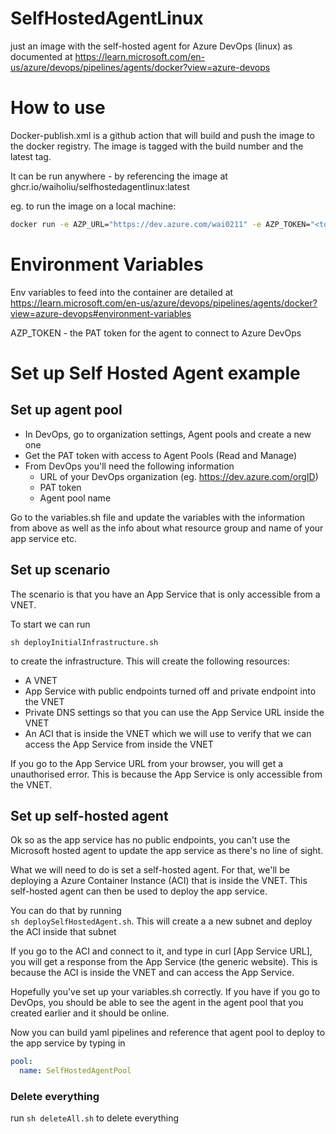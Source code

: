 # SelfHostedAgentLinux

just an image with the self-hosted agent for Azure DevOps (linux) as documented at https://learn.microsoft.com/en-us/azure/devops/pipelines/agents/docker?view=azure-devops



# How to use

Docker-publish.xml is a github action that will build and push the image to the docker registry. The image is tagged with the build number and the latest tag.

It can be run anywhere - by referencing the image at ghcr.io/waiholiu/selfhostedagentlinux:latest

eg. to run the image on a local machine:

```bash
docker run -e AZP_URL="https://dev.azure.com/wai0211" -e AZP_TOKEN="<token>" -e AZP_POOL="TestSelfHosted" -e AZP_AGENT_NAME="Docker Agent - Linux" --name "ghcr-agent-linux" ghcr.io/waiholiu/selfhostedagentlinux:latest

```

# Environment Variables
Env variables to feed into the container are detailed at https://learn.microsoft.com/en-us/azure/devops/pipelines/agents/docker?view=azure-devops#environment-variables

AZP_TOKEN - the PAT token for the agent to connect to Azure DevOps





# Set up Self Hosted Agent example

## Set up agent pool 

- In DevOps, go to organization settings, Agent pools and create a new one
- Get the PAT token with access to Agent Pools (Read and Manage)
- From DevOps you'll need the following information
  - URL of your DevOps organization (eg. https://dev.azure.com/orgID)
  - PAT token
  - Agent pool name

Go to the variables.sh file and update the variables with the information from above as well as the info about what resource group and name of your app service etc.


## Set up scenario

The scenario is that you have an App Service that is only accessible from a VNET. 

To start we can run 
```
sh deployInitialInfrastructure.sh
```
 to create the infrastructure. This will create the following resources:
- A VNET 
- App Service with public endpoints turned off and private endpoint into the VNET
- Private DNS settings so that you can use the App Service URL inside the VNET
- An ACI that is inside the VNET which we will use to verify that we can access the App Service from inside the VNET

If you go to the App Service URL from your browser, you will get a unauthorised error. This is because the App Service is only accessible from the VNET.


## Set up self-hosted agent

Ok so as the app service has no public endpoints, you can't use the Microsoft hosted agent to update the app service as there's no line of sight.

What we will need to do is set a self-hosted agent. For that, we'll be deploying a Azure Container Instance (ACI) that is inside the VNET. This self-hosted agent can then be used to deploy the app service.

You can do that by running  
```sh deploySelfHostedAgent.sh```. This will create a a new subnet and deploy the ACI inside that subnet

If you go to the ACI and connect to it, and type in curl [App Service URL], you will get a response from the App Service (the generic website). This is because the ACI is inside the VNET and can access the App Service.

Hopefully you've set up your variables.sh correctly. If you have if you go to DevOps, you should be able to see the agent in the agent pool that you created earlier and it should be online.

Now you can build yaml pipelines and reference that agent pool to deploy to the app service by typing in

```yaml
pool:
  name: SelfHostedAgentPool
```

### Delete everything

run ```sh deleteAll.sh``` to delete everything


